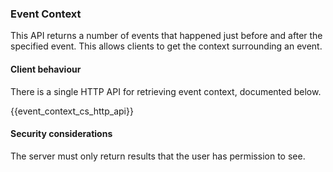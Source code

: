 ### Event Context

This API returns a number of events that happened just before and after
the specified event. This allows clients to get the context surrounding
an event.

#### Client behaviour

There is a single HTTP API for retrieving event context, documented
below.

{{event\_context\_cs\_http\_api}}

#### Security considerations

The server must only return results that the user has permission to see.

